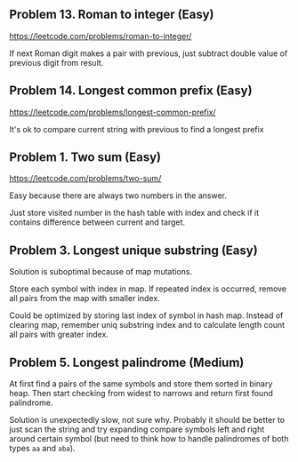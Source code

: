 ## Problem 13. Roman to integer (Easy)

https://leetcode.com/problems/roman-to-integer/

If next Roman digit makes a pair with previous, just subtract double value of previous digit from result.

## Problem 14. Longest common prefix (Easy)

https://leetcode.com/problems/longest-common-prefix/

It's ok to compare current string with previous to find a longest prefix

## Problem 1. Two sum (Easy)

https://leetcode.com/problems/two-sum/

Easy because there are always two numbers in the answer.

Just store visited number in the hash table with index and check
if it contains difference between current and target.

## Problem 3. Longest unique substring (Easy)

Solution is suboptimal because of map mutations.

Store each symbol with index in map. If repeated index is occurred, remove all pairs from the map with smaller index.

Could be optimized by storing last index of symbol in hash map.
Instead of clearing map, remember uniq substring index and
to calculate length count all pairs with greater index.

## Problem 5. Longest palindrome (Medium)

At first find a pairs of the same symbols and store them sorted in binary heap.
Then start checking from widest to narrows and return first found palindrome.

Solution is unexpectedly slow, not sure why.
Probably it should be better to just scan the string and
try expanding compare symbols left and right around certain symbol
(but need to think how to handle palindromes of both types `aa` and `aba`).
